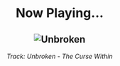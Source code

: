 <div align="center"> 
<h1>Now Playing...</h1>

![Unbroken](https://i.scdn.co/image/ab67616d00001e0257a8e406ebf0b204df04d97e)
--
_<p>Track: Unbroken - The Curse Within </p>_
</div>
